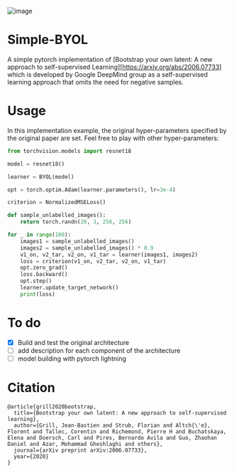![image](https://user-images.githubusercontent.com/55782331/137846890-28d6fbe6-04d0-499f-a19d-5ca5ee794a4e.png)
# Simple-BYOL
A simple pytorch implementation of  [Bootstrap your own latent: A new approach to self-supervised Learning][https://arxiv.org/abs/2006.07733] which is developed by Google DeepMind group as a self-supervised learning approach that omits the need for negative samples.



# Usage 

In this implementation example, the original hyper-parameters specified by the original paper are set. Feel free to play with other  hyper-parameters:

```python
from torchvision.models import resnet18

model = resnet18()

learner = BYOL(model)

opt = torch.optim.Adam(learner.parameters(), lr=3e-4)

criterion = NormalizedMSELoss()

def sample_unlabelled_images():
    return torch.randn(20, 3, 256, 256)

for _ in range(100):
    images1 = sample_unlabelled_images()
    images2 = sample_unlabelled_images() * 0.9
    v1_on, v2_tar, v2_on, v1_tar = learner(images1, images2)
    loss = criterion(v1_on, v2_tar, v2_on, v1_tar)
    opt.zero_grad()
    loss.backward()
    opt.step()
    learner.update_target_network()
    print(loss)
```



# To do

- [x] Build and test the original architecture
- [ ] add description for each component of the architecture
- [ ] model building with pytorch lightning 

# Citation

```
@article{grill2020bootstrap,
  title={Bootstrap your own latent: A new approach to self-supervised learning},
  author={Grill, Jean-Bastien and Strub, Florian and Altch{\'e}, Florent and Tallec, Corentin and Richemond, Pierre H and Buchatskaya, Elena and Doersch, Carl and Pires, Bernardo Avila and Guo, Zhaohan Daniel and Azar, Mohammad Gheshlaghi and others},
  journal={arXiv preprint arXiv:2006.07733},
  year={2020}
}
```

